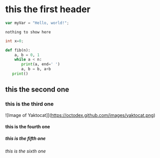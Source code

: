 # this the first header
``` javascript
var myVar = "Hello, world!";
```
```
nothing to show here
```
``` c
int x=0;
```
```python
def fib(n):
    a, b = 0, 1
    while a < n:
       print(a, end=' ')
       a, b = b, a+b
   print()
```
## this the second one 
### this is the third one 
![Image of Yaktocat]](https://octodex.github.com/images/yaktocat.png)
#### this is the fourth one 
##### this is the fifth one 
###### this is the sixth one 

